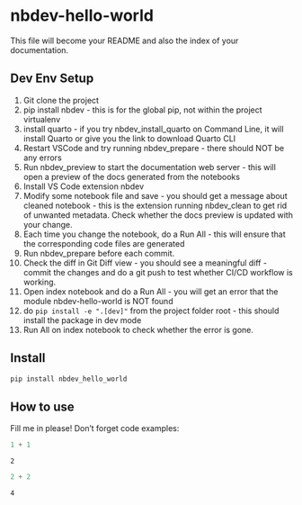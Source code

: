 # nbdev-hello-world


<!-- WARNING: THIS FILE WAS AUTOGENERATED! DO NOT EDIT! -->

This file will become your README and also the index of your
documentation.

## Dev Env Setup

1.  Git clone the project
2.  pip install nbdev - this is for the global pip, not within the
    project virtualenv
3.  install quarto - if you try nbdev_install_quarto on Command Line, it
    will install Quarto or give you the link to download Quarto CLI
4.  Restart VSCode and try running nbdev_prepare - there should NOT be
    any errors
5.  Run nbdev_preview to start the documentation web server - this will
    open a preview of the docs generated from the notebooks
6.  Install VS Code extension nbdev
7.  Modify some notebook file and save - you should get a message about
    cleaned notebook - this is the extension running nbdev_clean to get
    rid of unwanted metadata. Check whether the docs preview is updated
    with your change.
8.  Each time you change the notebook, do a Run All - this will ensure
    that the corresponding code files are generated
9.  Run nbdev_prepare before each commit.
10. Check the diff in Git Diff view - you should see a meaningful diff -
    commit the changes and do a git push to test whether CI/CD workflow
    is working.
11. Open index notebook and do a Run All - you will get an error that
    the module nbdev-hello-world is NOT found
12. do `pip install -e ".[dev]"` from the project folder root - this
    should install the package in dev mode
13. Run All on index notebook to check whether the error is gone.

## Install

``` sh
pip install nbdev_hello_world
```

## How to use

Fill me in please! Don’t forget code examples:

``` python
1 + 1
```

    2

``` python
2 + 2
```

    4
